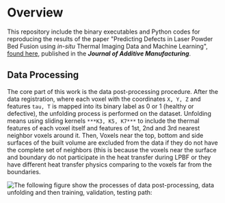 
# Overview

This repository include the binary executables and Python codes for reproducing the results of the paper
"Predicting Defects in Laser Powder Bed Fusion using *in-situ* Thermal Imaging Data and Machine Learning", 
[found here](https://www.sciencedirect.com/science/article/pii/S2214860422004018), published in the ***Journal of Additive Manufacturing***.


## Data Processing

The core part of this work is the data post-processing procedure. After the data registration, where 
each voxel with the coordinates `X, Y, Z` and features `tau, T` is mapped into its binary label as
0 or 1 (healthy or defective), the unfolding process is performed on the dataset. Unfolding means 
using sliding kernels `***K3, K5, K7***` to include the thermal features of each voxel itself and features 
of 1st, 2nd and 3rd nearest neighbor voxels around it. Then, Voxels near the top, bottom and side surfaces 
of the built volume are excluded from the data if they do not have the complete set of neighbors (this is because 
the voxels near the surface and boundary do not participate in the heat transfer during LPBF or they have different
heat transfer physics comparing to the voxels far from the boundaries. 

![The following figure show the processes of data post-processing, data unfolding and then 
training, validation, testing path:](https://github.com/sinaDFT/ML-LPBF-AM/blob/1989cb5f1559f6fb86ffd86978b8750f040f8b90/Process.PNG)

        


    
